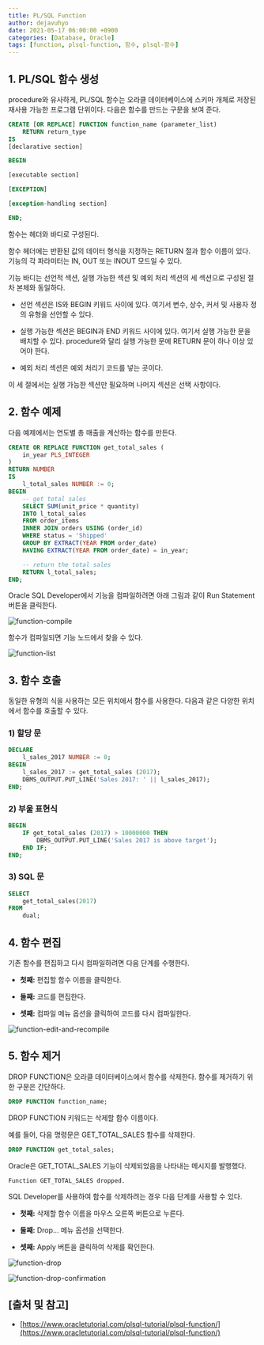 ```yaml
---
title: PL/SQL Function
author: dejavuhyo
date: 2021-05-17 06:00:00 +0900
categories: [Database, Oracle]
tags: [function, plsql-function, 함수, plsql-함수]
---
```


## 1. PL/SQL 함수 생성
procedure와 유사하게, PL/SQL 함수는 오라클 데이터베이스에 스키마 개체로 저장된 재사용 가능한 프로그램 단위이다. 다음은 함수를 만드는 구문을 보여 준다.

```sql
CREATE [OR REPLACE] FUNCTION function_name (parameter_list)
    RETURN return_type
IS
[declarative section]

BEGIN

[executable section]

[EXCEPTION]

[exception-handling section]

END;
```

함수는 헤더와 바디로 구성된다.

함수 헤더에는 반환된 값의 데이터 형식을 지정하는 RETURN 절과 함수 이름이 있다. 기능의 각 파라미터는 IN, OUT 또는 INOUT 모드일 수 있다.

기능 바디는 선언적 섹션, 실행 가능한 섹션 및 예외 처리 섹션의 세 섹션으로 구성된 절차 본체와 동일하다.

* 선언 섹션은 IS와 BEGIN 키워드 사이에 있다. 여기서 변수, 상수, 커서 및 사용자 정의 유형을 선언할 수 있다.

* 실행 가능한 섹션은 BEGIN과 END 키워드 사이에 있다. 여기서 실행 가능한 문을 배치할 수 있다. procedure와 달리 실행 가능한 문에 RETURN 문이 하나 이상 있어야 한다.

* 예외 처리 섹션은 예외 처리기 코드를 넣는 곳이다.

이 세 절에서는 실행 가능한 섹션만 필요하며 나머지 섹션은 선택 사항이다.

## 2. 함수 예제
다음 예제에서는 연도별 총 매출을 계산하는 함수를 만든다.

```sql
CREATE OR REPLACE FUNCTION get_total_sales (
    in_year PLS_INTEGER
)
RETURN NUMBER
IS
    l_total_sales NUMBER := 0;
BEGIN
    -- get total sales
    SELECT SUM(unit_price * quantity)
    INTO l_total_sales
    FROM order_items
    INNER JOIN orders USING (order_id)
    WHERE status = 'Shipped'
    GROUP BY EXTRACT(YEAR FROM order_date)
    HAVING EXTRACT(YEAR FROM order_date) = in_year;

    -- return the total sales
    RETURN l_total_sales;
END;
```

Oracle SQL Developer에서 기능을 컴파일하려면 아래 그림과 같이 Run Statement 버튼을 클릭한다.

![function-compile](/assets/img/2021-05-17-plsql-function/function-compile.png)

함수가 컴파일되면 기능 노드에서 찾을 수 있다.

![function-list](/assets/img/2021-05-17-plsql-function/function-list.png)

## 3. 함수 호출
동일한 유형의 식을 사용하는 모든 위치에서 함수를 사용한다. 다음과 같은 다양한 위치에서 함수를 호출할 수 있다.

### 1) 할당 문

```sql
DECLARE
    l_sales_2017 NUMBER := 0;
BEGIN
    l_sales_2017 := get_total_sales (2017);
    DBMS_OUTPUT.PUT_LINE('Sales 2017: ' || l_sales_2017);
END;
```

### 2) 부울 표현식

```sql
BEGIN
    IF get_total_sales (2017) > 10000000 THEN
        DBMS_OUTPUT.PUT_LINE('Sales 2017 is above target');
    END IF;
END;
```

### 3) SQL 문

```sql
SELECT
    get_total_sales(2017)
FROM
    dual;
```

## 4. 함수 편집
기존 함수를 편집하고 다시 컴파일하려면 다음 단계를 수행한다.

* **첫째:** 편집할 함수 이름을 클릭한다.

* **둘째:** 코드를 편집한다.

* **셋째:** 컴파일 메뉴 옵션을 클릭하여 코드를 다시 컴파일한다.

![function-edit-and-recompile](/assets/img/2021-05-17-plsql-function/function-edit-and-recompile.png)

## 5. 함수 제거
DROP FUNCTION은 오라클 데이터베이스에서 함수를 삭제한다. 함수를 제거하기 위한 구문은 간단하다.

```sql
DROP FUNCTION function_name;
```

DROP FUNCTION 키워드는 삭제할 함수 이름이다.

예를 들어, 다음 명령문은 GET_TOTAL_SALES 함수를 삭제한다.

```sql
DROP FUNCTION get_total_sales;
```

Oracle은 GET_TOTAL_SALES 기능이 삭제되었음을 나타내는 메시지를 발행했다.

```text
Function GET_TOTAL_SALES dropped.
```

SQL Developer를 사용하여 함수를 삭제하려는 경우 다음 단계를 사용할 수 있다.

* **첫째:** 삭제할 함수 이름을 마우스 오른쪽 버튼으로 누른다.

* **둘째:** Drop… 메뉴 옵션을 선택한다.

* **셋째:** Apply 버튼을 클릭하여 삭제를 확인한다.

![function-drop](/assets/img/2021-05-17-plsql-function/function-drop.png)

![function-drop-confirmation](/assets/img/2021-05-17-plsql-function/function-drop-confirmation.png)

## [출처 및 참고]
* [https://www.oracletutorial.com/plsql-tutorial/plsql-function/](https://www.oracletutorial.com/plsql-tutorial/plsql-function/)
